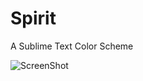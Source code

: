 Spirit
======

A Sublime Text Color Scheme 

![ScreenShot](https://raw.github.com/unknownuser88/Spirit/master/screenshot.PNG)